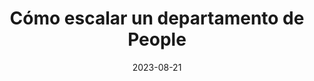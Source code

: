 ---
episode: 108
date: "2023-08-21"
title: Cómo escalar un departamento de People
guest: Alicia Ortiz
business: Beek
category: People
description: Bienvenidos a un episodio con Alicia Ortiz, Head of People & Culture de Beek, una plataforma de contenido que busca educar y capacitar a las sociedades de Latinoamérica con recursos en formato de audio.
insights:
  - <b>Tus empleados son personas, no IDs.</b> Cuando tu equipo está creciendo es importante tener esto presente siempre
  - <b>No importa cuál sea el departamento, la gestión de personas siempre será un reto.</b> Operaciones, finanzas, marketing, ventas, lo que quieras. En todas las áreas el reto más grande siempre será el factor humano.
  - <b>Puedes hacer maravillas para la cultura y comunicación de tu empresa con un Slack bien organizado</b>
  - <b>Las stock options son incentivos para que los empleados compartan el éxito de tu empresa y también para generar un sentido de propiedad en el negocio.</b>
---